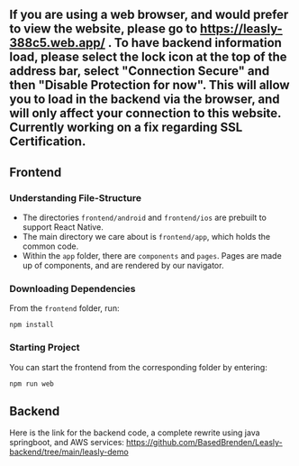 ## If you are using a web browser, and would prefer to view the website, please go to https://leasly-388c5.web.app/ . To have backend information load, please select the lock icon at the top of the address bar, select "Connection Secure" and then "Disable Protection for now". This will allow you to load in the backend via the browser, and will only affect your connection to this website. Currently working on a fix regarding SSL Certification.


## Frontend

### Understanding File-Structure
- The directories `frontend/android` and `frontend/ios` are prebuilt to support React Native.
- The main directory we care about is `frontend/app`, which holds the common code.
- Within the `app` folder, there are `components` and `pages`. Pages are made up of components, 
  and are rendered by our navigator.

### Downloading Dependencies
From the `frontend` folder, run:
```
npm install
```

### Starting Project
You can start the frontend from the corresponding folder by entering:
```
npm run web
```

## Backend
Here is the link for the backend code, a complete rewrite using java springboot, and AWS services: https://github.com/BasedBrenden/Leasly-backend/tree/main/leasly-demo
